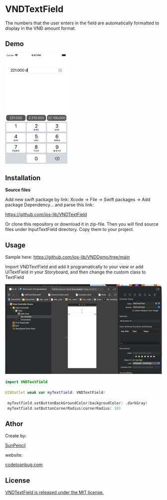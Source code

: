 # VNDTextField

The numbers that the user enters in the field are automatically formatted to display in the VNĐ amount format.

## Demo

<img src="https://github.com/ios-lib/VNDTextField/blob/main/image/demo.png" width="200">


## Installation

**Source files**

Add new swift package by link: 
Xcode -> File -> Swift packages -> Add package Dependency... and parse this link:

https://github.com/ios-lib/VNDTextField

Or clone this repository or download it in zip-file. Then you will find source files under InputTextField directory. Copy them to your project.

## Usage

Sample here:
https://github.com/ios-lib/VNDDemo/tree/main

Import VNDTextField and add it programatically to your view or add UITextField in your Storyboard, and then change the custom class to TextField

![Alt text](https://github.com/ios-lib/VNDTextField/blob/main/image/ImportTextField.png "Custom class")

```swift
import VNDTextField

@IBOutlet weak var myTextfield: VNDTextField!
 
 myTextfield.setButtonBackGroundColor(backgroudColor: .darkGray)
 myTextfield.setButtonCornerRadius(cornerRadius: 10)
```

## Athor

Create by:

[SunPencil](https://github.com/SunPencil/)

website: 

[codetoanbug.com](codetoanbug.com)


## License

[VNDTextField is released under the MIT license.](https://github.com/git/git-scm.com/blob/main/MIT-LICENSE.txt)




